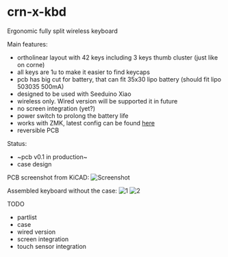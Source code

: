 # crn-x-kbd
Ergonomic fully split wireless keyboard

Main features: 
- ortholinear layout with 42 keys including 3 keys thumb cluster (just like on corne)
- all keys are 1u to make it easier to find keycaps
- pcb has big cut for battery, that can fit 35x30 lipo battery (should fit lipo 503035 500mA)
- designed to be used with Seeduino Xiao
- wireless only. Wired version will be supported it in future
- no screen integration (yet?)
- power switch to prolong the battery life
- works with ZMK, latest config can be found [here](https://github.com/ruslansharipov/crnx-zmk-config)
- reversible PCB

Status:
- ~pcb v0.1 in production~
- case design

PCB screenshot from KiCAD:
![Screenshot](/assets/Screenshot%202023-11-06%20at%2020.16.44.png)

Assembled keyboard without the case:
![1](/assets/msg270168496-207822.jpg)
![2](/assets/msg270168496-207824.jpg)

TODO
- partlist
- case
- wired version
- screen integration
- touch sensor integration
